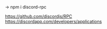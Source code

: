 -> npm i discord-rpc




https://github.com/discordjs/RPC
https://discordapp.com/developers/applications
